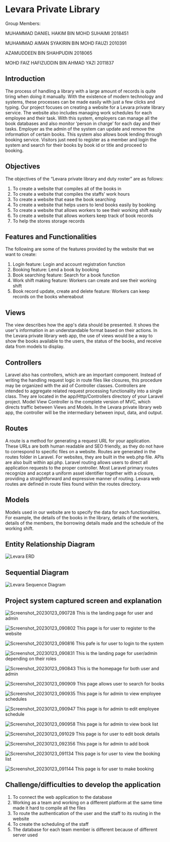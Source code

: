 
# Levara Private Library

Group Members:

MUHAMMAD DANIEL HAKIM BIN MOHD SUHAIMI 2018451

MUHAMMAD AIMAN SYAKIRIN BIN MOHD FAUZI 2010391

AZAMUDDEEN BIN SHAHPUDIN 2018065

MOHD FAIZ HAFIZUDDIN BIN AHMAD YAZI 2011837


## Introduction

The process of handling a library with a large amount of records is quite tiring when doing it manually. With the existence of modern technology and systems, these processes can be made easily with just a few clicks and typing. Our project focuses on creating a website for a Levara private library service.
The website also includes managing work schedules for each employee and their task. With this system, employers can manage all the book databases and also monitor ‘person in charge’ for each day and their tasks. Employer as the admin of the system can update and remove the information of certain books.
This system also allows book lending through booking service. Visitors just need to register as a member and login the system and search for their books by book id or title and proceed to booking.

## Objectives
The objectives of the “Levara private library and duty roster” are as follows:
1. To create a website that compiles all of the books in 
2. To create a website that compiles the staffs’ work hours
3. To create a website that ease the book searching
4. To create a website that helps users to lend books easily by booking
5. To create a website that allows workers to see their working shift easily
6. To create a website that allows workers keep track of book records
7. To help the stores storage records

## Features and Functionalities

The following are some of the features provided by the website that we want to create:
1. Login feature: Login and account registration function
2. Booking feature: Lend a book by booking
3. Book searching feature: Search for a book function
4. Work shift making feature: Workers can create and see their working shift
5. Book record update, create and delete feature: Workers can keep records on the books whereabout

## Views

The view describes how the app's data should be presented. It shows the user's information in an understandable format based on their actions. In the Levara private library web app, the use of views would be a way to show the books available to the users, the status of the books, and receive data from models to display.

## Controllers

Laravel also has controllers, which are an important component. Instead of writing the handling request logic in route files like closures, this procedure may be organized with the aid of Controller classes. Controllers are intended to aggregate related request processing functionality into a single class. They are located in the app/Http/Controllers directory of your Laravel project. Model View Controller is the complete version of MVC, which directs traffic between Views and Models. In the Levara private library web app, the controller will be the intermediary between input, data, and output.

## Routes

A route is a method for generating a request URL for your application. These URLs are both human readable and SEO friendly, as they do not have to correspond to specific files on a website. Routes are generated in the routes folder in Laravel. For websites, they are built in the web.php file. APIs are also built within api.php. Laravel routing allows users to direct all application requests to the proper controller. Most Laravel primary routes recognize and accept a uniform asset identifier together with a closure, providing a straightforward and expressive manner of routing. Levara web routes are defined in route files found within the routes directory. 

## Models

Models used in our website are to specify the data for each functionalities. For example, the details of the books in the library, details of the workers, details of the members, the borrowing details made and the schedule of the working shift.

## Entity Relationship Diagram

![Levara ERD](https://user-images.githubusercontent.com/98005633/209836102-0f614ed1-0c14-4462-9a6d-9c0abe48816d.png)

## Sequential Diagram

![Levara Sequence Diagram](https://user-images.githubusercontent.com/98005633/209836237-b795aed9-7499-46bc-bd8e-c5703f26fd6e.png)

## Project system captured screen and explanation

![Screenshot_20230123_090728](https://user-images.githubusercontent.com/98005633/214049120-e55b774e-29d1-4904-aea2-d4bc3d4791e9.png)
This is the landing page for user and admin

![Screenshot_20230123_090802](https://user-images.githubusercontent.com/98005633/214049211-317e550b-3e50-4899-bcbf-b9d0b9dbe363.png)
This page is for user to register to the website

![Screenshot_20230123_090816](https://user-images.githubusercontent.com/98005633/214049264-bd3fb1b0-cd82-4f3c-ad04-c9106c3093d0.png)
This pafe is for user to login to the system

![Screenshot_20230123_090831](https://user-images.githubusercontent.com/98005633/214049292-7ef77071-56dd-42a3-beaf-302bdaf2792c.png)
This is the landing page for user/admin depending on their roles

![Screenshot_20230123_090843](https://user-images.githubusercontent.com/98005633/214049321-32622e98-8444-4a01-8a08-050261bca7a0.png)
This is the homepage for both user and admin

![Screenshot_20230123_090909](https://user-images.githubusercontent.com/98005633/214049326-35042cb4-dea7-44cb-8371-072c7d17edfd.png)
This page allows user to search for books

![Screenshot_20230123_090935](https://user-images.githubusercontent.com/98005633/214049328-bf0accc0-b45c-40cd-9760-d5f039741bf0.png)
This page is for admin to view employee schedules

![Screenshot_20230123_090947](https://user-images.githubusercontent.com/98005633/214049329-6ac2ceb6-6579-4245-8d1f-cd69d32c24dd.png)
This page is for admin to edit employee schedule

![Screenshot_20230123_090958](https://user-images.githubusercontent.com/98005633/214049333-40cf0426-9a4c-449c-96a1-f3255977ddc3.png)
This page is for admin to view book list

![Screenshot_20230123_091029](https://user-images.githubusercontent.com/98005633/214049335-933f2ac1-c5bb-433a-8d7c-d6ceebb2cb3c.png)
This page is for user to edit book details

![Screenshot_20230123_092356](https://user-images.githubusercontent.com/98005633/214050501-996aec25-d563-4d65-b1f0-62c39cb6b7bb.png)
This page is for admin to add book

![Screenshot_20230123_091134](https://user-images.githubusercontent.com/98005633/214049339-64f27621-15f1-44ea-be25-5e3479f4d181.png)
This page is for user to view the booking list

![Screenshot_20230123_091144](https://user-images.githubusercontent.com/98005633/214049342-fb8b172b-e999-496c-88ea-b824bf6b3e9b.png)
This page is for user to make booking

## Challenge/difficulties to develop the application
1. To connect the web application to the database
2. Working as a team and working on a different platform at the same time made it hard to compile all the files
3. To route the authentication of the user and the staff to its routing in the website
4. To create the scheduling of the staff 
5. The database for each team member is different because of different server used
